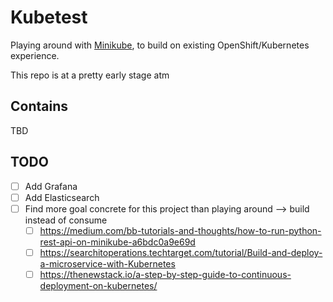 # Kubetest
Playing around with [Minikube](https://linkhttps://minikube.sigs.k8s.io/docs/start/), to build on existing OpenShift/Kubernetes experience.

This repo is at a pretty early stage atm

## Contains
TBD

## TODO
- [ ] Add Grafana
- [ ] Add Elasticsearch
- [ ] Find more goal concrete for this project than playing around --> build instead of consume
  - [ ] https://medium.com/bb-tutorials-and-thoughts/how-to-run-python-rest-api-on-minikube-a6bdc0a9e69d
  - [ ] https://searchitoperations.techtarget.com/tutorial/Build-and-deploy-a-microservice-with-Kubernetes
  - [ ] https://thenewstack.io/a-step-by-step-guide-to-continuous-deployment-on-kubernetes/